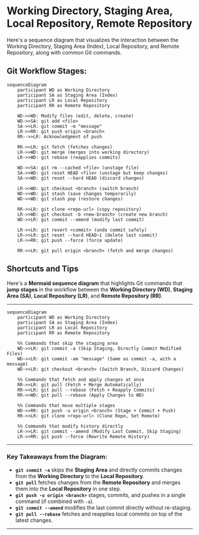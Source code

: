 # Working Directory, Staging Area, Local Repository, Remote Repository

Here's a sequence diagram that visualizes the interaction between the Working Directory, Staging Area (Index), Local Repository, and Remote Repository, along with common Git commands.

## **Git Workflow Stages**:

```mermaid
sequenceDiagram
    participant WD as Working Directory
    participant SA as Staging Area (Index)
    participant LR as Local Repository
    participant RR as Remote Repository

    WD->>WD: Modify files (edit, delete, create)
    WD->>SA: git add <file>
    SA->>LR: git commit -m "message"
    LR->>RR: git push origin <branch>
    RR-->>LR: Acknowledgment of push

    RR->>LR: git fetch (fetches changes)
    LR->>WD: git merge (merges into working directory)
    LR->>WD: git rebase (reapplies commits)

    WD->>SA: git rm --cached <file> (unstage file)
    SA->>WD: git reset HEAD <file> (unstage but keep changes)
    SA->>WD: git reset --hard HEAD (discard changes)

    LR->>WD: git checkout <branch> (switch branch)
    WD->>WD: git stash (save changes temporarily)
    WD->>WD: git stash pop (restore changes)

    RR->>LR: git clone <repo-url> (copy repository)
    LR->>WD: git checkout -b <new-branch> (create new branch)
    WD->>LR: git commit --amend (modify last commit)

    LR->>LR: git revert <commit> (undo commit safely)
    LR->>LR: git reset --hard HEAD~1 (delete last commit)
    LR->>RR: git push --force (force update)

    RR->>LR: git pull origin <branch> (fetch and merge changes)
```

## Shortcuts and Tips

Here's a **Mermaid sequence diagram** that highlights Git commands that **jump stages** in the workflow between the **Working Directory (WD)**, **Staging Area (SA)**, **Local Repository (LR)**, and **Remote Repository (RR)**.

---

```mermaid
sequenceDiagram
    participant WD as Working Directory
    participant SA as Staging Area (Index)
    participant LR as Local Repository
    participant RR as Remote Repository

    %% Commands that skip the staging area
    WD->>LR: git commit -a (Skip Staging, Directly Commit Modified Files)
    WD->>LR: git commit -am "message" (Same as commit -a, with a message)
    WD->>LR: git checkout <branch> (Switch Branch, Discard Changes)

    %% Commands that fetch and apply changes at once
    RR->>LR: git pull (Fetch + Merge Automatically)
    RR->>LR: git pull --rebase (Fetch + Reapply Commits)
    RR->>WD: git pull --rebase (Apply Changes to WD)

    %% Commands that move multiple stages
    WD->>RR: git push -u origin <branch> (Stage + Commit + Push)
    RR->>LR: git clone <repo-url> (Clone Repo, Set Remote)

    %% Commands that modify history directly
    LR->>LR: git commit --amend (Modify Last Commit, Skip Staging)
    LR->>RR: git push --force (Rewrite Remote History)
```

---

### **Key Takeaways from the Diagram**:
- **`git commit -a`** skips the **Staging Area** and directly commits changes from the **Working Directory** to the **Local Repository**.
- **`git pull`** fetches changes from the **Remote Repository** and merges them into the **Local Repository** in one step.
- **`git push -u origin <branch>`** stages, commits, and pushes in a single command (if combined with `-a`).
- **`git commit --amend`** modifies the last commit directly without re-staging.
- **`git pull --rebase`** fetches and reapplies local commits on top of the latest changes.

---
